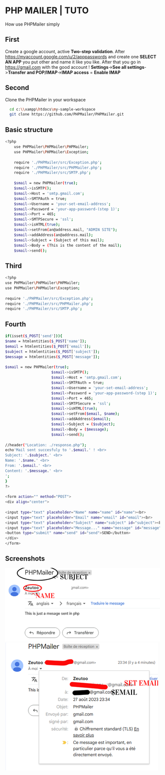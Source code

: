
# PHP MAILER | TUTO

How use PHPMailer simply


## First

Create a google account, active **Two-step validation**.
After https://myaccount.google.com/u/2/apppasswords and create one **SELECT AN APP** you put other and name it like you like. After that you go in https://gmail.com with the good account ! **Settings**->**See all settings**->**Transfer and POP/IMAP**->**IMAP access** = **Enable IMAP**


## Second

Clone the PHPMailer in your workspace 

```bash
  cd c:\\xampp\htdocs\my-sample-workspace
  git clone https://github.com/PHPMailer/PHPMailer.git
```

## Basic structure
```bash
<?php
    use PHPMailer\PHPMailer\PHPMailer;
    use PHPMailer\PHPMailer\Exception;

    require './PHPMailer/src/Exception.php';
    require './PHPMailer/src/PHPMailer.php';
    require './PHPMailer/src/SMTP.php';

    $smail = new PHPMailer(true);
    $smail->isSMTP();
    $smail->Host = 'smtp.gmail.com';
    $smail->SMTPAuth = true;
    $smail->Username = 'your-set-email-address';
    $smail->Password = 'your-app-password-(step 1)';
    $smail->Port = 465;
    $smail->SMTPSecure = 'ssl';
    $smail->isHTML(true);
    $smail->setFrom(an@address.mail, "ADMIN SITE");
    $smail->addAddress(an@address.mail);
    $smail->Subject = (Subject of this mail);
    $smail->Body = (This is the content of the mail);
    $smail->send();
```


## Third
```bash
<?php
use PHPMailer\PHPMailer\PHPMailer;
use PHPMailer\PHPMailer\Exception;

require './PHPMailer/src/Exception.php';
require './PHPMailer/src/PHPMailer.php';
require './PHPMailer/src/SMTP.php';
```

## Fourth
```bash
if(isset($_POST['send'])){
$name = htmlentities($_POST['name']);
$email = htmlentities($_POST['email']);
$subject = htmlentities($_POST['subject']);
$message = htmlentities($_POST['message']);

$smail = new PHPMailer(true);
                     $smail->isSMTP();
                     $smail->Host = 'smtp.gmail.com';
                     $smail->SMTPAuth = true;
                     $smail->Username = 'your-set-email-address';
                     $smail->Password = 'your-app-password-(step 1)';
                     $smail->Port = 465;
                     $smail->SMTPSecure = 'ssl';
                     $smail->isHTML(true);
                     $smail->setFrom($email, $name);
                     $smail->addAddress($email);
                     $smail->Subject = ($subject);
                     $smail->Body = ($message);
                     $smail->send();

//header("Location: ./response.php");
echo'Mail sent succesfuly to '.$email.' ! <br>
Subject: '.$subject.' <br>
Name: '.$name.' <br>
From: '.$email.' <br>
Content: '.$message.' <br>
';
}
?>

<form action="" method="POST">
<div align="center">

<input type="text" placeholder="Name" name="name" id="name"><br>
<input type="text" placeholder="Email" name="email" id="email"><br>
<input type="text" placeholder="Subject" name="subject" id="subject"><br> 
<input type="text" placeholder="Message..." name="message" id="message"><br> 
<button type="submit" name="send" id="send">SEND</button>
</div>
</form>
```


## Screenshots

![Result 1](https://github.com/Zeutoo/PHPMailer-Tuto/blob/main/Sent1.PNG?raw=true)
![Result 2](https://github.com/Zeutoo/PHPMailer-Tuto/blob/main/Sent2.PNG?raw=true)

